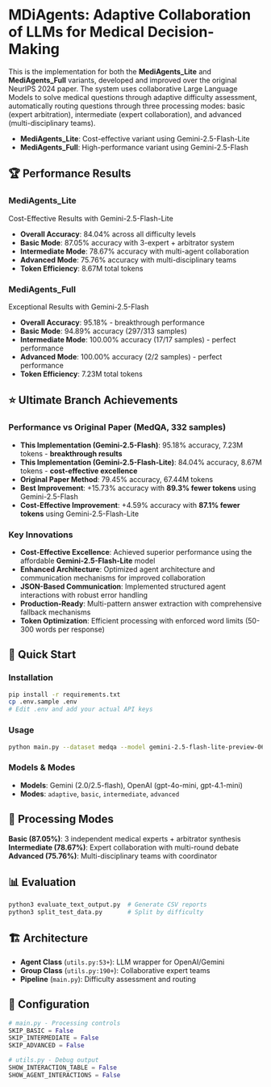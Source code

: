 # MDiAgents: Adaptive Collaboration of LLMs for Medical Decision-Making

This is the implementation for both the **MediAgents_Lite** and **MediAgents_Full** variants, developed and improved over the original NeurIPS 2024 paper. The system uses collaborative Large Language Models to solve medical questions through adaptive difficulty assessment, automatically routing questions through three processing modes: basic (expert arbitration), intermediate (expert collaboration), and advanced (multi-disciplinary teams).

- **MediAgents_Lite**: Cost-effective variant using Gemini-2.5-Flash-Lite
- **MediAgents_Full**: High-performance variant using Gemini-2.5-Flash

## 🏆 Performance Results

### MediAgents_Lite
Cost-Effective Results with Gemini-2.5-Flash-Lite
- **Overall Accuracy**: 84.04% across all difficulty levels  
- **Basic Mode**: 87.05% accuracy with 3-expert + arbitrator system
- **Intermediate Mode**: 78.67% accuracy with multi-agent collaboration
- **Advanced Mode**: 75.76% accuracy with multi-disciplinary teams
- **Token Efficiency**: 8.67M total tokens

### MediAgents_Full
Exceptional Results with Gemini-2.5-Flash
- **Overall Accuracy**: 95.18% - breakthrough performance
- **Basic Mode**: 94.89% accuracy (297/313 samples)
- **Intermediate Mode**: 100.00% accuracy (17/17 samples) - perfect performance
- **Advanced Mode**: 100.00% accuracy (2/2 samples) - perfect performance
- **Token Efficiency**: 7.23M total tokens
  
## ⭐ Ultimate Branch Achievements

### Performance vs Original Paper (MedQA, 332 samples)
- **This Implementation (Gemini-2.5-Flash)**: 95.18% accuracy, 7.23M tokens - **breakthrough results**
- **This Implementation (Gemini-2.5-Flash-Lite)**: 84.04% accuracy, 8.67M tokens - **cost-effective excellence**
- **Original Paper Method**: 79.45% accuracy, 67.44M tokens
- **Best Improvement**: +15.73% accuracy with **89.3% fewer tokens** using Gemini-2.5-Flash
- **Cost-Effective Improvement**: +4.59% accuracy with **87.1% fewer tokens** using Gemini-2.5-Flash-Lite

### Key Innovations
- **Cost-Effective Excellence**: Achieved superior performance using the affordable **Gemini-2.5-Flash-Lite** model
- **Enhanced Architecture**: Optimized agent architecture and communication mechanisms for improved collaboration
- **JSON-Based Communication**: Implemented structured agent interactions with robust error handling
- **Production-Ready**: Multi-pattern answer extraction with comprehensive fallback mechanisms
- **Token Optimization**: Efficient processing with enforced word limits (50-300 words per response)

## 🚀 Quick Start

### Installation
```bash
pip install -r requirements.txt
cp .env.sample .env
# Edit .env and add your actual API keys
```

### Usage
```bash
python main.py --dataset medqa --model gemini-2.5-flash-lite-preview-06-17 --difficulty adaptive --num_samples 1
```

### Models & Modes
- **Models**: Gemini (2.0/2.5-flash), OpenAI (gpt-4o-mini, gpt-4.1-mini)
- **Modes**: `adaptive`, `basic`, `intermediate`, `advanced`

## 🧠 Processing Modes

**Basic (87.05%)**: 3 independent medical experts + arbitrator synthesis
**Intermediate (78.67%)**: Expert collaboration with multi-round debate
**Advanced (75.76%)**: Multi-disciplinary teams with coordinator

## 📊 Evaluation
```bash
python3 evaluate_text_output.py  # Generate CSV reports
python3 split_test_data.py       # Split by difficulty
```

## 🏗️ Architecture
- **Agent Class** (`utils.py:53+`): LLM wrapper for OpenAI/Gemini
- **Group Class** (`utils.py:190+`): Collaborative expert teams
- **Pipeline** (`main.py`): Difficulty assessment and routing

## 🔧 Configuration
```python
# main.py - Processing controls
SKIP_BASIC = False
SKIP_INTERMEDIATE = False  
SKIP_ADVANCED = False

# utils.py - Debug output
SHOW_INTERACTION_TABLE = False
SHOW_AGENT_INTERACTIONS = False  

```